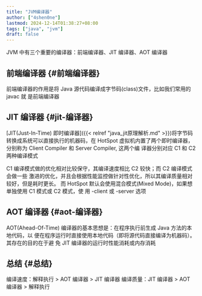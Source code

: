 ```yaml
---
title: "JVM编译器"
author: ["4shen0ne"]
lastmod: 2024-12-14T01:38:27+08:00
tags: ["java", "jvm"]
draft: false
---
```


JVM 中有三个重要的编译器：前端编译器、JIT 编译器、AOT 编译器


## 前端编译器 {#前端编译器}

前端编译器的作用是将 Java 源代码编译成字节码(class)文件，比如我们常用的 javac 就
是前端编译器


## JIT 编译器 {#jit-编译器}

[JIT(Just-In-Time) 即时编译器]({{< relref "java_jit原理解析.md" >}})将字节码转换成系统可以直接执行的机器码，在 HotSpot
虚拟机内置了两个即时编译器，分别称为 Client Compiler 和 Server Compiler, 这两个编
译器分别对应 C1 和 C2 两种编译模式

C1 编译模式做的优化相对比较保守，其编译速度相比 C2 较快；而 C2 编译模式会做一些
激进的优化，并且会根据性能监控做针对性优化，所以其编译质量相对较好，但是耗时更长。
而 HotSpot 默认会使用混合模式(Mixed Mode)，如果想单独使用 C1 模式或 C2 模式，使
用 -client 或 -server 选项


## AOT 编译器 {#aot-编译器}

AOT(Ahead-Of-Time) 编译器的基本思想是：在程序执行前生成 Java 方法的本地代码，以
便在程序运行时直接使用本地代码（即将源代码直接编译为机器码）。其存在的目的在于避
免 JIT 编译器的运行时性能消耗或内存消耗


## 总结 {#总结}

编译速度：解释执行 &gt; AOT 编译器 &gt; JIT 编译器
编译质量：JIT 编译器 &gt; AOT 编译器 &gt; 解释执行
